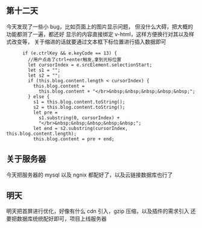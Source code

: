 ## 第十二天

今天发现了一些小 bug，比如页面上的图片显示问题，
但没什么大碍，把大概的功能都测了一遍，都还好
显示的内容直接绑定 v-html，这样方便换行对其以及样式改变等，
关于缩进的话就要通过文本框下标位置进行插入数据即可

```
      if (e.ctrlKey && e.keyCode == 13) {
        //用户点击了ctrl+enter触发,拿到光标位置
        let cursorIndex = e.srcElement.selectionStart;
        let s1 = "";
        let s2 = "";
        if (this.blog.content.length < cursorIndex) {
          this.blog.content =
            this.blog.content + "</br>&nbsp;&nbsp;&nbsp;&nbsp;&nbsp;";
        } else {
          s1 = this.blog.content.toString();
          s2 = this.blog.content.toString();
          let pre =
            s1.substring(0, cursorIndex) +
            "</br>&nbsp;&nbsp;&nbsp;&nbsp;&nbsp;";
          let end = s2.substring(cursorIndex, this.blog.content.length);
          this.blog.content = pre + end;

```

## 关于服务器

今天把服务器的 mysql 以及 ngnix 都配好了，以及云链接数据库也行了

## 明天

明天把首屏进行优化，好像有什么 cdn 引入，gzip 压缩，以及插件的需求引入
还要把数据库统统配好即可，项目上线服务器
